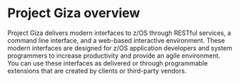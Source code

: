 # Project Giza overview

Project Giza delivers modern interfaces to z/OS through RESTful services, a command line interface, and a web-based interactive environment. These modern interfaces are designed for z/OS application developers and system programmers to increase productivity and provide an agile environment. You can use these interfaces as delivered or through programmable extensions that are created by clients or third-party vendors.

